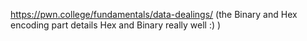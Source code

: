 https://pwn.college/fundamentals/data-dealings/ (the Binary and Hex encoding part details Hex and Binary really well :) )
